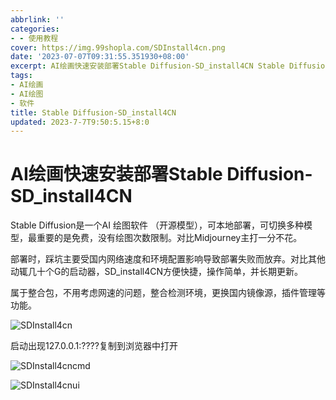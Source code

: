 ```yaml
---
abbrlink: ''
categories:
- - 使用教程
cover: https://img.99shopla.com/SDInstall4cn.png
date: '2023-07-07T09:31:55.351930+08:00'
excerpt: AI绘画快速安装部署Stable Diffusion-SD_install4CN Stable Diffusion是一个AI 绘图软件 （开源模型），可本地部署，可切换多种模型，最重要的是免费，没有绘图次数限制。对比Midjourney主打一分不花。 部署时，踩坑主要受国内网络速度和环境配置影响导致部署失败而放弃。对比其他动辄几十个G的启动器，SD_install4CN方便快捷，操作简单，并长期更新。 属于整合包，不用考虑网速的问题，整合检测环境，更换国内镜像源，插件管理等功能。  启动出现127.0.0.1:????复制到浏览器中打开   ...
tags:
- AI绘画
- AI绘图
- 软件
title: Stable Diffusion-SD_install4CN
updated: 2023-7-7T9:50:5.15+8:0
---
```

# AI绘画快速安装部署Stable Diffusion-SD_install4CN

Stable Diffusion是一个AI 绘图软件 （开源模型），可本地部署，可切换多种模型，最重要的是免费，没有绘图次数限制。对比Midjourney主打一分不花。

部署时，踩坑主要受国内网络速度和环境配置影响导致部署失败而放弃。对比其他动辄几十个G的启动器，SD\_install4CN方便快捷，操作简单，并长期更新。

属于整合包，不用考虑网速的问题，整合检测环境，更换国内镜像源，插件管理等功能。

![SDInstall4cn](https://img.99shopla.com/SDInstall4cn.png)

启动出现127.0.0.1:????复制到浏览器中打开

![SDInstall4cncmd](https://img.99shopla.com/SDInstall4cncmd.png)

![SDInstall4cnui](https://img.99shopla.com/SDInstall4cnui.png)
